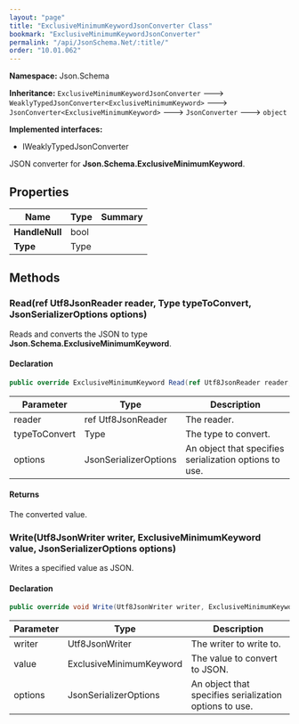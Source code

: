 ```yaml
---
layout: "page"
title: "ExclusiveMinimumKeywordJsonConverter Class"
bookmark: "ExclusiveMinimumKeywordJsonConverter"
permalink: "/api/JsonSchema.Net/:title/"
order: "10.01.062"
---
```

**Namespace:** Json.Schema

**Inheritance:**
`ExclusiveMinimumKeywordJsonConverter`
 🡒 
`WeaklyTypedJsonConverter<ExclusiveMinimumKeyword>`
 🡒 
`JsonConverter<ExclusiveMinimumKeyword>`
 🡒 
`JsonConverter`
 🡒 
`object`

**Implemented interfaces:**

- IWeaklyTypedJsonConverter

JSON converter for **Json.Schema.ExclusiveMinimumKeyword**.

## Properties

| Name | Type | Summary |
|---|---|---|
| **HandleNull** | bool |  |
| **Type** | Type |  |

## Methods

### Read(ref Utf8JsonReader reader, Type typeToConvert, JsonSerializerOptions options)

Reads and converts the JSON to type **Json.Schema.ExclusiveMinimumKeyword**.

#### Declaration

```c#
public override ExclusiveMinimumKeyword Read(ref Utf8JsonReader reader, Type typeToConvert, JsonSerializerOptions options)
```

| Parameter | Type | Description |
|---|---|---|
| reader | ref Utf8JsonReader | The reader. |
| typeToConvert | Type | The type to convert. |
| options | JsonSerializerOptions | An object that specifies serialization options to use. |


#### Returns

The converted value.

### Write(Utf8JsonWriter writer, ExclusiveMinimumKeyword value, JsonSerializerOptions options)

Writes a specified value as JSON.

#### Declaration

```c#
public override void Write(Utf8JsonWriter writer, ExclusiveMinimumKeyword value, JsonSerializerOptions options)
```

| Parameter | Type | Description |
|---|---|---|
| writer | Utf8JsonWriter | The writer to write to. |
| value | ExclusiveMinimumKeyword | The value to convert to JSON. |
| options | JsonSerializerOptions | An object that specifies serialization options to use. |


